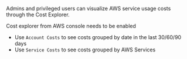 Admins and privileged users can visualize AWS service usage costs through the Cost Explorer.

Cost explorer from AWS console needs to be enabled

- Use `Account Costs` to see costs grouped by date in the last 30/60/90 days
- Use `Service Costs` to see costs grouped by AWS Services